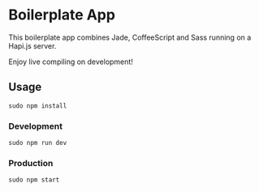 # Boilerplate App

This boilerplate app combines Jade, CoffeeScript and Sass running on a Hapi.js server.

Enjoy live compiling on development!

## Usage
`sudo npm install`

### Development
`sudo npm run dev`

### Production
`sudo npm start`



